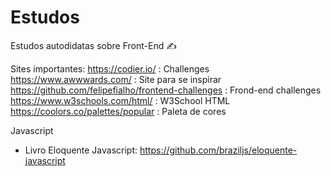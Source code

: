 #  Estudos 
Estudos autodidatas sobre Front-End ✍️

Sites importantes: 
https://codier.io/ : Challenges <br>
https://www.awwwards.com/ : Site para se inspirar <br>
https://github.com/felipefialho/frontend-challenges : Frond-end challenges <br>
https://www.w3schools.com/html/ : W3School HTML <br>
https://coolors.co/palettes/popular : Paleta de cores <br> 


Javascript
- Livro Eloquente Javascript: https://github.com/braziljs/eloquente-javascript

